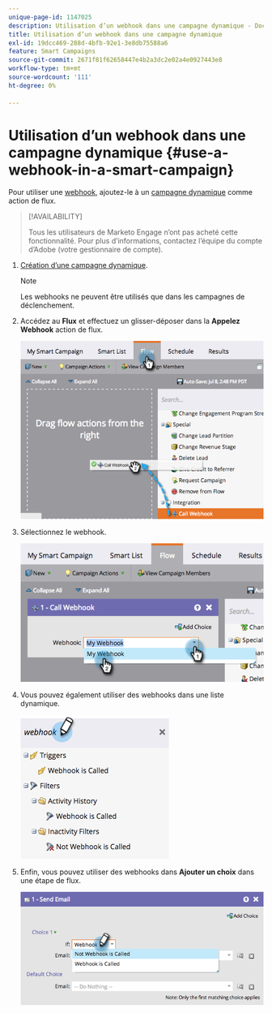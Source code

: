 ```yaml
---
unique-page-id: 1147025
description: Utilisation d’un webhook dans une campagne dynamique - Documents Marketo - Documentation du produit
title: Utilisation d’un webhook dans une campagne dynamique
exl-id: 19dcc469-288d-4bfb-92e1-3e8db75588a6
feature: Smart Campaigns
source-git-commit: 2671f81f62658447e4b2a3dc2e02a4e0927443e8
workflow-type: tm+mt
source-wordcount: '111'
ht-degree: 0%

---
```


# Utilisation d’un webhook dans une campagne dynamique {#use-a-webhook-in-a-smart-campaign}

Pour utiliser une [webhook](https://developers.marketo.com/documentation/webhooks/), ajoutez-le à un [campagne dynamique](/help/marketo/product-docs/core-marketo-concepts/smart-campaigns/flow-actions/add-a-flow-step-to-a-smart-campaign.md) comme action de flux.

>[!AVAILABILITY]
>
>Tous les utilisateurs de Marketo Engage n’ont pas acheté cette fonctionnalité. Pour plus d’informations, contactez l’équipe du compte d’Adobe (votre gestionnaire de compte).

1. [Création d’une campagne dynamique](/help/marketo/product-docs/core-marketo-concepts/smart-campaigns/creating-a-smart-campaign/create-a-new-smart-campaign.md).

   >[!NOTE]
   >
   >Les webhooks ne peuvent être utilisés que dans les campagnes de déclenchement.

1. Accédez au **Flux** et effectuez un glisser-déposer dans la **Appelez Webhook** action de flux.

   ![](assets/image2014-9-22-15-3a8-3a2.png)

1. Sélectionnez le webhook.

   ![](assets/image2014-9-22-15-3a8-3a5.png)

1. Vous pouvez également utiliser des webhooks dans une liste dynamique.

   ![](assets/2017-05-02-10-54-38.png)

1. Enfin, vous pouvez utiliser des webhooks dans **Ajouter un choix** dans une étape de flux.

   ![](assets/image2014-9-22-15-3a8-3a13.png)

